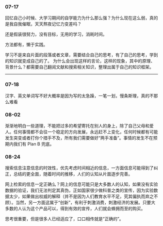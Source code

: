 ### 07-17

回忆自己小时候、大学习期间的自学能力为什么那么强？为什么现在这么弱，真的是我自我催眠，天天熬夜记忆力变差吗？

还是假装很努力，没有目标，无用的学习，消耗时间。

方法都有，懒于实践。


学习不是来自片面的段落或者文章，需要结合自己的思考，有了自己的思考，学到的知识就变成自己的了。
为什么会出现这样的言论，这样的现象，其中的原理、背景什么？都需要自己翻阅文献和搜索相关知识，整理出属于自己的知识框架。

---


### 07-18

汉字、英文单词写不好大概率是因为写的太急躁，一笔一划，慢条斯理，真的不那么难看


### 08-02

渐渐地明白一些道理，不能把过多的希望寄托在别人的身上，除了自己父母和爱人。任何事情都不会往一个稳定的方向发展，永远赶不上变化，任何时候都有可能发生突变或者打你个措手不及，所有我们需要做好“两手准备”。事情的发生不在预期内我们有 Plan B 兜底。

### 08-24

搜索信息注意信息的时效性，优先考虑时间相近的信息，一方面信息可能得到了纠正，总结的更全面，随着时间的推移，人们的认知从片面逐步完善。

网上检索的信息一定正确么？网上的信息可能只是大多数人的认知，如果没有实验数据的验证，我们无法判定其真伪，正如国家很少做科普之类的宣传，因为实验数据太少，如果做出权威的解释（并不是因为人们教育水平不足，究其偏执而弃之不顾）。当然，另一方面这属于“创新”，有利于刺激消费，刺激经济的发展。只要大多数的人认为这个产品可以，得到有效的宣传，人们就会蜂拥而至的购买。

思考很重要，但是很多人已经适应了，口口相传就是“正确的”。